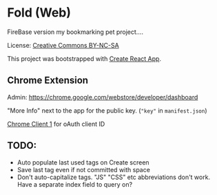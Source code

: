 # Fold (Web)

FireBase version my bookmarking pet project....

License: [Creative Commons BY-NC-SA](https://creativecommons.org/licenses/by-nc-sa/3.0/)

This project was bootstrapped with [Create React App](https://github.com/facebookincubator/create-react-app).

## Chrome Extension

Admin: https://chrome.google.com/webstore/developer/dashboard

"More Info" next to the app for the public key. (`"key"` in `manifest.json`)

[Chrome Client 1](https://console.cloud.google.com/apis/credentials?project=foldapp-8df86) for oAuth client ID


## TODO:
 - Auto populate last used tags on Create screen
 - Save last tag even if not committed with space
 - Don't auto-capitalize tags. "JS" "CSS" etc abbreviations don't work. Have a separate index field to query on?
 